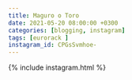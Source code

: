 ```yaml
---
title: Maguro o Toro 
date: 2021-05-20 08:00:00 +0300
categories: [blogging, instagram]
tags: [eurorack ]
instagram_id: CPGsSvmhoe-
---
```


{% include instagram.html %}
